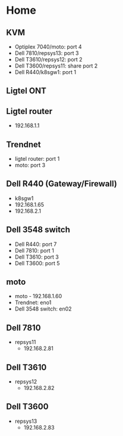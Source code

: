 # Home

## KVM

- Optiplex 7040/moto: port 4
- Dell 7810/repsys13: port 3
- Dell T3610/repsys12: port 2
- Dell T3600/repsys11: share port 2
- Dell R440/k8sgw1: port 1

## Ligtel ONT

## Ligtel router

- 192.168.1.1

## Trendnet

- ligtel router: port 1
- moto: port 3

## Dell R440 (Gateway/Firewall)

- k8sgw1
- 192.168.1.65
- 192.168.2.1

## Dell 3548 switch

- Dell R440: port 7
- Dell 7810: port 1
- Dell T3610: port 3
- Dell T3600: port 5

## moto

- moto - 192.168.1.60
- Trendnet: eno1
- Dell 3548 switch: en02

## Dell 7810

- repsys11
  - 192.168.2.81

## Dell T3610

- repsys12
  - 192.168.2.82

## Dell T3600

- repsys13
  - 192.168.2.83
